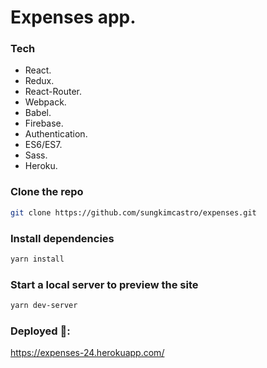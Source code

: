# Expenses app.

### Tech

* React.
* Redux.
* React-Router.
* Webpack.
* Babel.
* Firebase.
* Authentication.
* ES6/ES7.
* Sass.
* Heroku.

### Clone the repo

```bash
git clone https://github.com/sungkimcastro/expenses.git
```

### Install dependencies

```bash
yarn install
```

### Start a local server to preview the site

```bash
yarn dev-server
```

### Deployed 🚀: 

https://expenses-24.herokuapp.com/
